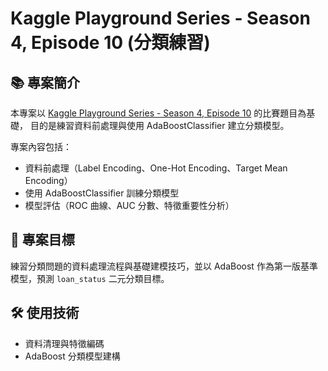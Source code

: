 # Kaggle Playground Series - Season 4, Episode 10 (分類練習)

## 📚 專案簡介
本專案以 [Kaggle Playground Series - Season 4, Episode 10](https://www.kaggle.com/competitions/playground-series-s4e10) 的比賽題目為基礎，
目的是練習資料前處理與使用 AdaBoostClassifier 建立分類模型。

專案內容包括：
- 資料前處理（Label Encoding、One-Hot Encoding、Target Mean Encoding）
- 使用 AdaBoostClassifier 訓練分類模型
- 模型評估（ROC 曲線、AUC 分數、特徵重要性分析）

## 🎯 專案目標
練習分類問題的資料處理流程與基礎建模技巧，並以 AdaBoost 作為第一版基準模型，預測 `loan_status` 二元分類目標。

## 🛠️ 使用技術
- 資料清理與特徵編碼
- AdaBoost 分類模型建構
